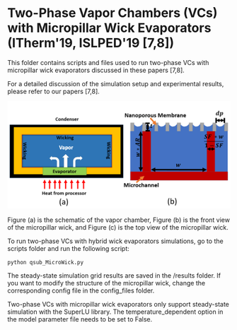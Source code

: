 # Two-Phase Vapor Chambers (VCs) with Micropillar Wick Evaporators (ITherm'19, ISLPED'19 [7,8])


This folder contains scripts and files used to run two-phase VCs with micropillar wick evaporators discussed in these papers [7,8]. 

For a detailed discussion of the simulation setup and experimental results, please refer to our papers [7,8].

![](/image/microVC.png)

Figure (a) is the schematic of the vapor chamber, Figure (b) is the front view of the micropillar wick, and Figure (c) is the top view of the micropillar wick.


To run two-phase VCs with hybrid wick evaporators simulations, go to the scripts folder and run the following script:
```python
python qsub_MicroWick.py
```

The steady-state simulation grid results are saved in the /results folder.
If you want to modify the structure of the micropillar wick, change the corresponding config file in the config_files folder.

Two-phase VCs with micropillar wick evaporators only support steady-state simulation with the SuperLU library. The temperature_dependent option in the model parameter file needs to be set to False.

